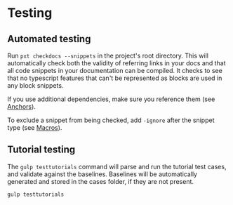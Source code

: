 # Testing

## Automated testing

Run `pxt checkdocs --snippets` in the project's root directory. This will automatically check both the validity of referring links in your docs and that all code snippets in your documentation can be compiled. It checks to see that no typescript features that can't be represented as blocks are used in any block snippets.

If you use additional dependencies, make sure you reference them (see [Anchors](/writing-docs/anchors#dependencies)). 

To exclude a snippet from being checked, add `-ignore` after the snippet type (see [Macros](/writing-docs/macros#ignore)).

## Tutorial testing

The ``gulp testtutorials`` command will parse and run the tutorial test cases, and validate against the baselines. Baselines will be automatically generated and stored in the cases folder, if they are not present.

```
gulp testtutorials
```
